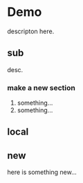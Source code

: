 # Demo 

descripton here.

## sub

desc.

### make a new section

1. something...
2. something...

## local

## new

here is something new...
